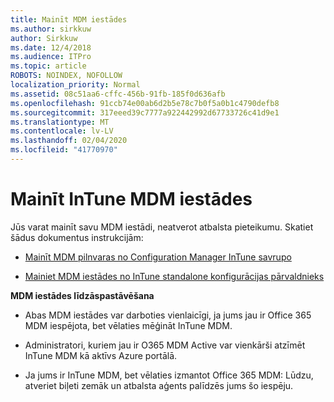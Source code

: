 ```yaml
---
title: Mainīt MDM iestādes
ms.author: sirkkuw
author: Sirkkuw
ms.date: 12/4/2018
ms.audience: ITPro
ms.topic: article
ROBOTS: NOINDEX, NOFOLLOW
localization_priority: Normal
ms.assetid: 08c51aa6-cffc-456b-91fb-185f0d636afb
ms.openlocfilehash: 91ccb74e00ab6d2b5e78c7b0f5a0b1c4790defb8
ms.sourcegitcommit: 317eeed39c7777a922442992d67733726c41d9e1
ms.translationtype: MT
ms.contentlocale: lv-LV
ms.lasthandoff: 02/04/2020
ms.locfileid: "41770970"
---
```

# <a name="change-intune-mdm-authority"></a>Mainīt InTune MDM iestādes

Jūs varat mainīt savu MDM iestādi, neatverot atbalsta pieteikumu. Skatiet šādus dokumentus instrukcijām:
  
- [Mainīt MDM pilnvaras no Configuration Manager InTune savrupo](https://docs.microsoft.com/configmgr/mdm/deploy-use/migrate-change-mdm-authority)
    
- [Mainiet MDM iestādes no InTune standalone konfigurācijas pārvaldnieks](https://docs.microsoft.com/configmgr/mdm/deploy-use/change-mdm-authority)
    
 **MDM iestādes līdzāspastāvēšana**
  
- Abas MDM iestādes var darboties vienlaicīgi, ja jums jau ir Office 365 MDM iespējota, bet vēlaties mēģināt InTune MDM.
    
- Administratori, kuriem jau ir O365 MDM Active var vienkārši atzīmēt InTune MDM kā aktīvs Azure portālā.
    
- Ja jums ir InTune MDM, bet vēlaties izmantot Office 365 MDM: Lūdzu, atveriet biļeti zemāk un atbalsta aģents palīdzēs jums šo iespēju.
    

